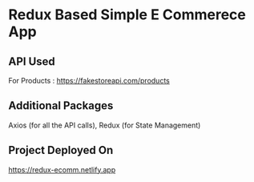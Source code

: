 # Redux Based Simple E Commerece App

## API Used
For Products : https://fakestoreapi.com/products

## Additional Packages
Axios (for all the API calls), 
Redux (for State Management)

## Project Deployed On
https://redux-ecomm.netlify.app
